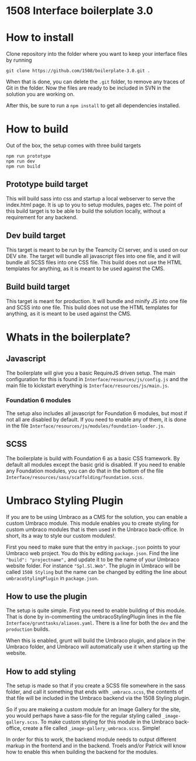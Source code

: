 1508 Interface boilerplate 3.0
==============================

# How to install

Clone repository into the folder where you want to keep your interface files by running 
```
git clone https://github.com/1508/boilerplate-3.0.git .
```
When that is done, you can delete the `.git` folder, to remove any traces of Git in the folder. Now the files are ready to be included in SVN in the solution you are working on.

After this, be sure to run a `npm install` to get all dependencies installed.

# How to build

Out of the box, the setup comes with three build targets

```
npm run prototype
npm run dev
npm run build
```

## Prototype build target

This will build sass into css and startup a local webserver to serve the index.html page. It is up to you to setup modules, pages etc. The point of this build target is to be able to build the solution locally, without a requirement for any backend.

## Dev build target

This target is meant to be run by the Teamcity CI server, and is used on our DEV site. The target will bundle all javascript files into one file, and it will bundle all SCSS files into one CSS file. This build does not use the HTML templates for anything, as it is meant to be used against the CMS.

## Build build target

This target is meant for production. It will bundle and minify JS into one file and SCSS into one file. This build does not use the HTML templates for anything, as it is meant to be used against the CMS.

# Whats in the boilerplate?

## Javascript

The boilerplate will give you a basic RequireJS driven setup. The main configuration for this is found in `Interface/resources/js/config.js` and the main file to kickstart everything is `Interface/resources/js/main.js`. 

### Foundation 6 modules

The setup also includes all javascript for Foundation 6 modules, but most if not all are disabled by default. If you need to enable any of them, it is done in the file `Interface/resources/js/modules/foundation-loader.js`.

## SCSS

The boilerplate is build with Foundation 6 as a basic CSS framework. By default all modules except the basic grid is disabled. If you need to enable any Foundation modules, you can do that in the bottom of the file `Interface/resources/sass/scaffolding/foundation.scss`.

# Umbraco Styling Plugin

If you are to be using Umbraco as a CMS for the solution, you can enable a custom Umbraco module. This module enables you to create styling for custom umbraco modules that is then used in the Unbraco back-office. In short, its a way to style our custom modules!.

First you need to make sure that the entry in `package.json` points to your Umbraco web project. You do this by editing `package.json`. Find the line `"build": "projectname",` and update it to be the name of your Umbraco website folder. For instance `"Spl.Sl.Web"`. The plugin in Umbraco will be called `1508 Styling` but the name can be changed by editing the line about `umbracoStylingPlugin` in `package.json`.

## How to use the plugin
The setup is quite simple. First you need to enable building of this module. That is done by in-commenting the umbracoStylingPlugin lines in the file `Interface/grunttasks/aliases.yaml`. There is a line for both the `dev` and the `production` builds. 

When this is enabled, grunt will build the Umbraco plugin, and place in the Umbraco folder, and Umbraco will automatically use it when starting up the website.

## How to add styling

The setup is made so that if you create a SCSS file somewhere in the sass folder, and call it something that ends with `_umbraco.scss`, the contents of that file will be included in the Umbraco backend via the 1508 Styling plugin.

So if you are makeing a custom module for an Image Gallery for the site, you would perhaps have a sass-file for the regular styling called  `_image-gallery.scss`. To make custom styling for this module in the Umbraco back-office, create a file called `_image-gallery_umbraco.scss`. Simple!

In order for this to work, the backend module needs to output different markup in the frontend and in the backend. Troels and/or Patrick will know how to enable this when building the backend for the modules.
